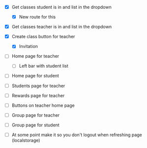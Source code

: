 - [x] Get classes student is in and list in the dropdown
    - [x] New route for this
- [x] Get classes teacher is in and list in the dropdown
- [x] Create class button for teacher
    - [x] Invitation

- [ ] Home page for teacher
    - [ ] Left bar with student list
- [ ] Home page for student

- [ ] Students page for teacher
- [ ] Rewards page for teacher
- [ ] Buttons on teacher home page

- [ ] Group page for teacher
- [ ] Group page for student
- [ ] At some point make it so you don't logout when refreshing page (localstorage)
